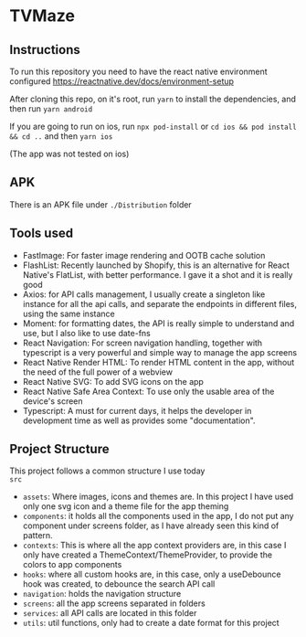 # TVMaze

## Instructions

To run this repository you need to have the react native environment configured
https://reactnative.dev/docs/environment-setup

After cloning this repo, on it's root, run `yarn` to install the dependencies, and then run `yarn android`

If you are going to run on ios, run `npx pod-install` or `cd ios && pod install && cd ..` and then `yarn ios`

(The app was not tested on ios)

## APK

There is an APK file under `./Distribution` folder

## Tools used

- FastImage: For faster image rendering and OOTB cache solution
- FlashList: Recently launched by Shopify, this is an alternative for React Native's FlatList, with better performance. I gave it a shot and it is really good
- Axios: for API calls management, I usually create a singleton like instance for all the api calls, and separate the endpoints in different files, using the same instance
- Moment: for formatting dates, the API is really simple to understand and use, but I also like to use date-fns
- React Navigation: For screen navigation handling, together with typescript is a very powerful and simple way to manage the app screens
- React Native Render HTML: To render HTML content in the app, without the need of the full power of a webview
- React Native SVG: To add SVG icons on the app
- React Native Safe Area Context: To use only the usable area of the device's screen
- Typescript: A must for current days, it helps the developer in development time as well as provides some "documentation".

## Project Structure

This project follows a common structure I use today
<br>
`src`

- `assets`: Where images, icons and themes are. In this project I have used only one svg icon and a theme file for the app theming
- `components`: it holds all the components used in the app, I do not put any component under screens folder, as I have already seen this kind of pattern.
- `contexts`: This is where all the app context providers are, in this case I only have created a ThemeContext/ThemeProvider, to provide the colors to app components
- `hooks`: where all custom hooks are, in this case, only a useDebounce hook was created, to debounce the search API call
- `navigation`: holds the navigation structure
- `screens`: all the app screens separated in folders
- `services`: all API calls are located in this folder
- `utils`: util functions, only had to create a date format for this project
